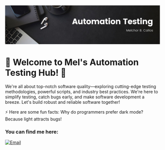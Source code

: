![Banner Image](https://github.com/melcal04/melcal04/blob/main/images/Banner.jpg)

# 👋 Welcome to Mel's Automation Testing Hub! 🚀

We're all about top-notch software quality—exploring cutting-edge testing methodologies, powerful scripts, and industry best practices. We're here to simplify testing, catch bugs early, and make software development a breeze. Let's build robust and reliable software together! 

⚡ Here are some fun facts: Why do programmers prefer dark mode? Because light attracts bugs!

### You can find me here:
[![Email](https://img.shields.io/badge/Email-melchorcallos04%40gmail.com-blue?style=flat-square&logo=gmail)](mailto:melchorcallos04@gmail.com)
